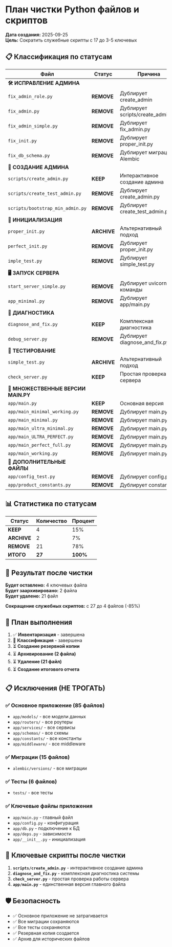 # План чистки Python файлов и скриптов

**Дата создания:** 2025-09-25  
**Цель:** Сократить служебные скрипты с 17 до 3-5 ключевых

## 📋 Классификация по статусам

| Файл | Статус | Причина | Действие | Целевой файл |
|------|--------|---------|----------|--------------|
| **🛠️ ИСПРАВЛЕНИЕ АДМИНА** | | | | |
| `fix_admin_role.py` | **REMOVE** | Дублирует create_admin | Удалить | - |
| `fix_admin.py` | **REMOVE** | Дублирует scripts/create_admin.py | Удалить | - |
| `fix_admin_simple.py` | **REMOVE** | Дублирует fix_admin.py | Удалить | - |
| `fix_init.py` | **REMOVE** | Дублирует proper_init.py | Удалить | - |
| `fix_db_schema.py` | **REMOVE** | Дублирует миграции Alembic | Удалить | - |
| **👤 СОЗДАНИЕ АДМИНА** | | | | |
| `scripts/create_admin.py` | **KEEP** | Интерактивное создание админа | Сохранить | `scripts/create_admin.py` |
| `scripts/create_test_admin.py` | **REMOVE** | Дублирует create_admin.py | Удалить | - |
| `scripts/bootstrap_min_admin.py` | **REMOVE** | Дублирует create_test_admin.py | Удалить | - |
| **🚀 ИНИЦИАЛИЗАЦИЯ** | | | | |
| `proper_init.py` | **ARCHIVE** | Альтернативный подход | Архивировать | `scripts/ARCHIVE/` |
| `perfect_init.py` | **REMOVE** | Дублирует proper_init.py | Удалить | - |
| `imple_test.py` | **REMOVE** | Дублирует simple_test.py | Удалить | - |
| **🖥️ ЗАПУСК СЕРВЕРА** | | | | |
| `start_server_simple.py` | **REMOVE** | Дублирует uvicorn команды | Удалить | - |
| `app_minimal.py` | **REMOVE** | Дублирует app/main.py | Удалить | - |
| **🔧 ДИАГНОСТИКА** | | | | |
| `diagnose_and_fix.py` | **KEEP** | Комплексная диагностика | Сохранить | `diagnose_and_fix.py` |
| `debug_server.py` | **REMOVE** | Дублирует diagnose_and_fix.py | Удалить | - |
| **🧪 ТЕСТИРОВАНИЕ** | | | | |
| `simple_test.py` | **ARCHIVE** | Альтернативный подход | Архивировать | `scripts/ARCHIVE/` |
| `check_server.py` | **KEEP** | Простая проверка сервера | Сохранить | `check_server.py` |
| **📱 МНОЖЕСТВЕННЫЕ ВЕРСИИ MAIN.PY** | | | | |
| `app/main.py` | **KEEP** | Основная версия | Сохранить | `app/main.py` |
| `app/main_minimal_working.py` | **REMOVE** | Дублирует main.py | Удалить | - |
| `app/main_minimal.py` | **REMOVE** | Дублирует main.py | Удалить | - |
| `app/main_ultra_minimal.py` | **REMOVE** | Дублирует main.py | Удалить | - |
| `app/main_ULTRA_PERFECT.py` | **REMOVE** | Дублирует main.py | Удалить | - |
| `app/main_perfect_full.py` | **REMOVE** | Дублирует main.py | Удалить | - |
| `app/main_working.py` | **REMOVE** | Дублирует main.py | Удалить | - |
| **📄 ДОПОЛНИТЕЛЬНЫЕ ФАЙЛЫ** | | | | |
| `app/config_test.py` | **REMOVE** | Дублирует config.py | Удалить | - |
| `app/product_constants.py` | **REMOVE** | Дублирует constants/ | Удалить | - |

## 📊 Статистика по статусам

| Статус | Количество | Процент |
|--------|------------|---------|
| **KEEP** | 4 | 15% |
| **ARCHIVE** | 2 | 7% |
| **REMOVE** | 21 | 78% |
| **ИТОГО** | **27** | **100%** |

## 🎯 Результат после чистки

**Будет оставлено:** 4 ключевых файла  
**Будет заархивировано:** 2 файла  
**Будет удалено:** 21 файл  

**Сокращение служебных скриптов:** с 27 до 4 файлов (-85%)

## 🔧 План выполнения

1. ✅ **Инвентаризация** - завершена
2. 🔄 **Классификация** - завершена  
3. ⏳ **Создание резервной копии**
4. ⏳ **Архивирование (2 файла)**
5. ⏳ **Удаление (21 файл)**
6. ⏳ **Создание итогового отчета**

## 📋 Исключения (НЕ ТРОГАТЬ)

### ✅ Основное приложение (85 файлов)
- `app/models/` - все модели данных
- `app/routers/` - все роутеры  
- `app/services/` - все сервисы
- `app/schemas/` - все схемы
- `app/constants/` - все константы
- `app/middleware/` - все middleware

### ✅ Миграции (15 файлов)
- `alembic/versions/` - все миграции

### ✅ Тесты (6 файлов)
- `tests/` - все тесты

### ✅ Ключевые файлы приложения
- `app/main.py` - главный файл
- `app/config.py` - конфигурация
- `app/db.py` - подключение к БД
- `app/deps.py` - зависимости
- `app/__init__.py` - инициализация

## 🎯 Ключевые скрипты после чистки

1. **`scripts/create_admin.py`** - интерактивное создание админа
2. **`diagnose_and_fix.py`** - комплексная диагностика системы
3. **`check_server.py`** - простая проверка работы сервера
4. **`app/main.py`** - единственная версия главного файла

## 🛡️ Безопасность

- ✅ Основное приложение не затрагивается
- ✅ Все миграции сохраняются
- ✅ Все тесты сохраняются
- ✅ Резервная копия создается
- ✅ Архив для исторических файлов
